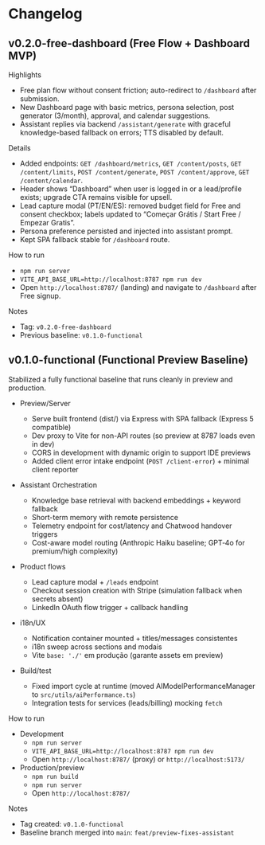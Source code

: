 # Changelog

## v0.2.0-free-dashboard (Free Flow + Dashboard MVP)

Highlights
- Free plan flow without consent friction; auto-redirect to `/dashboard` after submission.
- New Dashboard page with basic metrics, persona selection, post generator (3/month), approval, and calendar suggestions.
- Assistant replies via backend `/assistant/generate` with graceful knowledge-based fallback on errors; TTS disabled by default.

Details
- Added endpoints: `GET /dashboard/metrics`, `GET /content/posts`, `GET /content/limits`, `POST /content/generate`, `POST /content/approve`, `GET /content/calendar`.
- Header shows “Dashboard” when user is logged in or a lead/profile exists; upgrade CTA remains visible for upsell.
- Lead capture modal (PT/EN/ES): removed budget field for Free and consent checkbox; labels updated to “Começar Grátis / Start Free / Empezar Gratis”.
- Persona preference persisted and injected into assistant prompt.
- Kept SPA fallback stable for `/dashboard` route.

How to run
- `npm run server`
- `VITE_API_BASE_URL=http://localhost:8787 npm run dev`
- Open `http://localhost:8787/` (landing) and navigate to `/dashboard` after Free signup.

Notes
- Tag: `v0.2.0-free-dashboard`
- Previous baseline: `v0.1.0-functional`

## v0.1.0-functional (Functional Preview Baseline)

Stabilized a fully functional baseline that runs cleanly in preview and production.

- Preview/Server
  - Serve built frontend (dist/) via Express with SPA fallback (Express 5 compatible)
  - Dev proxy to Vite for non-API routes (so preview at 8787 loads even in dev)
  - CORS in development with dynamic origin to support IDE previews
  - Added client error intake endpoint (`POST /client-error`) + minimal client reporter

- Assistant Orchestration
  - Knowledge base retrieval with backend embeddings + keyword fallback
  - Short-term memory with remote persistence
  - Telemetry endpoint for cost/latency and Chatwood handover triggers
  - Cost-aware model routing (Anthropic Haiku baseline; GPT‑4o for premium/high complexity)

- Product flows
  - Lead capture modal + `/leads` endpoint
  - Checkout session creation with Stripe (simulation fallback when secrets absent)
  - LinkedIn OAuth flow trigger + callback handling

- i18n/UX
  - Notification container mounted + titles/messages consistentes
  - i18n sweep across sections and modais
  - Vite `base: './'` em produção (garante assets em preview)

- Build/test
  - Fixed import cycle at runtime (moved AIModelPerformanceManager to `src/utils/aiPerformance.ts`)
  - Integration tests for services (leads/billing) mocking `fetch`

How to run
- Development
  - `npm run server`
  - `VITE_API_BASE_URL=http://localhost:8787 npm run dev`
  - Open `http://localhost:8787/` (proxy) or `http://localhost:5173/`
- Production/preview
  - `npm run build`
  - `npm run server`
  - Open `http://localhost:8787/`

Notes
- Tag created: `v0.1.0-functional`
- Baseline branch merged into `main`: `feat/preview-fixes-assistant`
